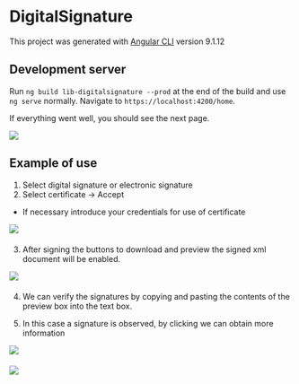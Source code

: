 # DigitalSignature

This project was generated with [Angular CLI](https://github.com/angular/angular-cli) version 9.1.12

## Development server

Run `ng build lib-digitalsignature --prod` at the end of the build and use` ng serve` normally. Navigate to `https://localhost:4200/home`.


If everything went well, you should see the next page.
<p>
<img src="https://raw.githubusercontent.com/patricioarena/images/master/Firmador-Xades/Anotaci%C3%B3n%202020-08-26%20124350.jpg" style='margin: 10px auto 20px;
    display: block' >
</p>

## Example of use
1) Select digital signature or electronic signature
2) Select certificate -> Accept
  - If necessary introduce your credentials for use of certificate

<p>
<img src="https://github.com/patricioarena/images/blob/master/Firmador-Xades/Anotaci%C3%B3n%202020-08-26%20124812.jpg?raw=true" style='margin: 10px auto 20px;
    display: block' >

3) After signing the buttons to download and preview the signed xml document will be enabled.

<img src="https://github.com/patricioarena/images/blob/master/Firmador-Xades/Anotaci%C3%B3n%202020-08-26%20124908.jpg?raw=true" style='margin: 10px auto 20px;
    display: block' >

4) We can verify the signatures by copying and pasting the contents of the preview box into the text box.

5) In this case a signature is observed, by clicking we can obtain more information

<img src="https://github.com/patricioarena/images/blob/master/Firmador-Xades/Anotaci%C3%B3n%202020-08-26%20124958.jpg?raw=true" style='margin: 10px auto 20px;
    display: block' >

<img src="https://github.com/patricioarena/images/blob/master/Firmador-Xades/Anotaci%C3%B3n%202020-08-26%20125014.jpg?raw=true" style='margin: 10px auto 20px;
    display: block' >
</p>